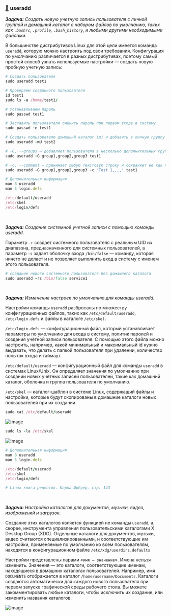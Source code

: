 ### [:diamond_shape_with_a_dot_inside:](#toc) <a name='3'>useradd</a>

_**Задача:** Создать новую учетную запись пользователя с личной группой и домашний каталог с набором файлов по умолчанию, таких как `.bashrc`, `.profile`, `.bash_history`, и любыми другими необходимыми файлами._

В большинстве дистрибутивов Linux для этой цели имеется команда `useradd`, которую можно настроить под свои требования. Конфигурация по умолчанию различается в разных дистрибутивах, поэтому самый простой способ узнать используемые настройки — создать новую пробную учетную запись:

```ruby
# Создать пользователя
sudo useradd test1

# Проверяем созданного пользователя
id test1
sudo ls -a /home/test1/

# Устанавливаем пароль
sudo passwd test1

# Заставить пользователя сменить пароль при первом входе в систему
sudo passwd -e test1

# Создать пользователю домашний каталог (m) и добавить в личную группу (U)
sudo useradd -mU test2

# -G, --groups — добавляет пользователя в несколько дополнительных групп
sudo useradd -G group1,group2,group3 test1

# -c, --comment — принимает любую текстовую строку и сохраняет ее как полное имя пользователя, комментарий или описание
sudo useradd -G group1,group2,group3 -c 'Test 1,,,,' test1
```


```ruby
# Дополнительная информация
man 8 useradd
man 5 login.defs

/etc/default/useradd
/etc/skel
/etc/login/defs
```


<br>

_**Задача:** Создание системной учетной записи с помощью команды useradd._


Параметр `-r` создает системного пользователя с реальным UID из диапазона, предназначенного для системных пользователей, а параметр `-s` задает оболочку входа `/bin/false` — команду, которая ничего не делает и не позволяет выполнить вход в систему с именем этого пользователя.

```ruby
# создание нового системного пользователя без домашнего каталога
sudo useradd -rs /bin/false service1
```


<br>

_**Задача:** Изменение настроек по умолчанию для команды useradd._

Настройки команды `useradd` разбросаны по множеству конфигурационных файлов, таких как `/etc/default/useradd`, `/etc/login.defs` и файлы в каталоге `/etc/skel`.

`/etc/login.defs` — конфигурационный файл, который устанавливает параметры по умолчанию для входа в систему, политик паролей и создания учётной записи пользователя. С помощью этого файла можно настроить, например, какой минимальный и максимальный id нужно выдавать, что делать с папкой пользователя при удалении, количество попыток входа и таймаут.

`/etc/default/useradd` — конфигурационный файл для команды `useradd` в системах Linux/Unix. Он определяет значения по умолчанию при создании новых учётных записей пользователей, такие как домашний каталог, оболочка и группа пользователя по умолчанию.

`/etc/skel` — каталог-шаблон в системе Linux, содержащий файлы и настройки, которые будут скопированы в домашние каталоги новых пользователей при их создании.

```ruby
sudo cat /etc/default/useradd
```
![image](https://github.com/user-attachments/assets/e0e5cadf-f70b-4f64-8511-e9adf2515670)

```ruby
sudo ls -la /etc/skel
```
![image](https://github.com/user-attachments/assets/6e9895a5-1882-4f63-b6c2-be498c2fe649)


```ruby
# Дополнительная информация
man 8 useradd
man 5 login.defs

/etc/default/useradd
/etc/skel
/etc/login/defs

# Linux книга рецептов. Карла Шрёдер, стр. 143
```


<br>

_**Задача:** Настройка каталогов для документов, музыки, видео, изображений и загрузок._

Создание этих каталогов является функцией не команды `useradd`, а, скорее, инструмента управления пользовательскими каталогами X Desktop Group (XDG). Отдельные каталоги для документов, музыки, видео считаются специализированными, и соответствующие им настройки, применяемые по умолчанию ко всем пользователям, находятся в конфигурационном файле `/etc/xdg/userdirs.defaults`
 
Настройки представлены парами «`имя — значение`». Имена нельзя изменить. Значения — это каталоги, соответствующие именам, находящиеся в домашних каталогах пользователей. Например, имя `DOCUMENTS` отображается в каталог `/home/username/Documents`. Каталоги создаются автоматически для каждого нового пользователя при первом запуске графической среды рабочего стола. Вы можете закомментировать любые каталоги, чтобы исключить их создание, или изменить названия каталогов.

![image](https://github.com/user-attachments/assets/76466daf-1273-4a2d-89d8-07c70b5d958f)

